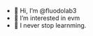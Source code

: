 - 👋 Hi, I’m @fluodolab3
- 👀 I’m interested in evm
- 🌱 I never stop learnming.

<!---
fluodolab3/fluodolab3 is a ✨ special ✨ repository because its `README.md` (this file) appears on your GitHub profile.
You can click the Preview link to take a look at your changes.
--->
